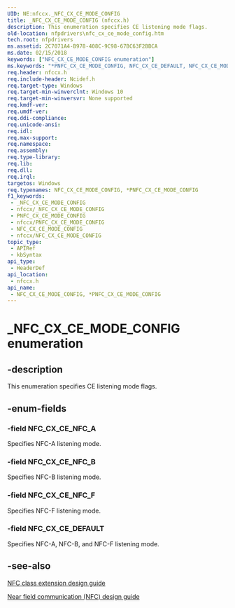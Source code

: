 ```yaml
---
UID: NE:nfccx._NFC_CX_CE_MODE_CONFIG
title: _NFC_CX_CE_MODE_CONFIG (nfccx.h)
description: This enumeration specifies CE listening mode flags.
old-location: nfpdrivers\nfc_cx_ce_mode_config.htm
tech.root: nfpdrivers
ms.assetid: 2C7071A4-B978-408C-9C98-67BC63F2BBCA
ms.date: 02/15/2018
keywords: ["NFC_CX_CE_MODE_CONFIG enumeration"]
ms.keywords: "*PNFC_CX_CE_MODE_CONFIG, NFC_CX_CE_DEFAULT, NFC_CX_CE_MODE_CONFIG, NFC_CX_CE_MODE_CONFIG enumeration [Near-Field Proximity Drivers], NFC_CX_CE_MODE_CONFIG,*PNFC_CX_CE_MODE_CONFIG, NFC_CX_CE_MODE_CONFIG,*PNFC_CX_CE_MODE_CONFIG enumeration [Near-Field Proximity Drivers], NFC_CX_CE_NFC_A, NFC_CX_CE_NFC_B, NFC_CX_CE_NFC_F, _NFC_CX_CE_MODE_CONFIG, nfccx/NFC_CX_CE_DEFAULT, nfccx/NFC_CX_CE_MODE_CONFIG, nfccx/NFC_CX_CE_NFC_A, nfccx/NFC_CX_CE_NFC_B, nfccx/NFC_CX_CE_NFC_F, nfpdrivers.nfc_cx_ce_mode_config"
req.header: nfccx.h
req.include-header: Ncidef.h
req.target-type: Windows
req.target-min-winverclnt: Windows 10
req.target-min-winversvr: None supported
req.kmdf-ver: 
req.umdf-ver: 
req.ddi-compliance: 
req.unicode-ansi: 
req.idl: 
req.max-support: 
req.namespace: 
req.assembly: 
req.type-library: 
req.lib: 
req.dll: 
req.irql: 
targetos: Windows
req.typenames: NFC_CX_CE_MODE_CONFIG, *PNFC_CX_CE_MODE_CONFIG
f1_keywords:
 - _NFC_CX_CE_MODE_CONFIG
 - nfccx/_NFC_CX_CE_MODE_CONFIG
 - PNFC_CX_CE_MODE_CONFIG
 - nfccx/PNFC_CX_CE_MODE_CONFIG
 - NFC_CX_CE_MODE_CONFIG
 - nfccx/NFC_CX_CE_MODE_CONFIG
topic_type:
 - APIRef
 - kbSyntax
api_type:
 - HeaderDef
api_location:
 - nfccx.h
api_name:
 - NFC_CX_CE_MODE_CONFIG, *PNFC_CX_CE_MODE_CONFIG
---
```


# _NFC_CX_CE_MODE_CONFIG enumeration


## -description

This enumeration specifies CE listening mode flags.

## -enum-fields

### -field NFC_CX_CE_NFC_A

Specifies NFC-A listening mode.

### -field NFC_CX_CE_NFC_B

Specifies NFC-B listening mode.

### -field NFC_CX_CE_NFC_F

Specifies NFC-F listening mode.

### -field NFC_CX_CE_DEFAULT

Specifies NFC-A, NFC-B, and NFC-F listening mode.

## -see-also

<a href="/windows-hardware/drivers/nfc/nfc-class-extension-">NFC class extension design guide</a>



<a href="/windows-hardware/drivers/nfc/">Near field communication (NFC) design guide</a>